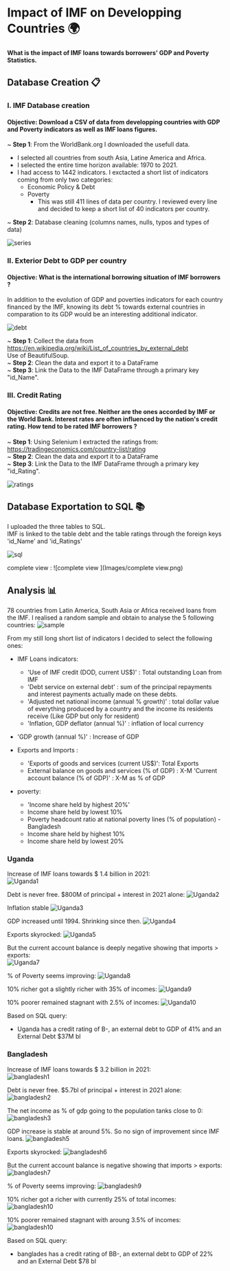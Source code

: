 # Impact of IMF on Developping Countries 🌍

#### What is the impact of IMF loans towards borrowers' GDP and Poverty Statistics. 

## Database Creation 📋

### I. IMF Database creation
#### Objective: Download a CSV of data from developping countries with GDP and Poverty indicators as well as IMF loans figures.  

~ **Step 1**: From the WorldBank.org I downloaded the usefull data.
- I selected all countries from south Asia, Latine America and Africa. 
- I selected the entire time horizon available: 1970 to 2021.
- I had access to 1442 indicators. I exctacted a short list of indicators coming from only two categories: 
  - Economic Policy & Debt
  - Poverty  
    - This was still 411 lines of data per country. I reviewed every line and decided to keep a short list of 40 indicators per country.


~ **Step 2**: Database cleaning (columns names, nulls, typos and types of data)

![series](Images/series.png)


### II. Exterior Debt to GDP per country 
#### Objective: What is the international borrowing situation of IMF borrowers ?  
In addition to the evolution of GDP and poverties indicators for each country financed by the IMF, knowing its debt % towards external countries in comparation to its GDP would be an interesting additional indicator.

![debt](Images/debt.png)


~ **Step 1**: Collect the data from https://en.wikipedia.org/wiki/List_of_countries_by_external_debt  
Use of BeautifulSoup.   
~ **Step 2**: Clean the data and export it to a DataFrame  
~ **Step 3**: Link the Data to the IMF DataFrame through a primary key "id_Name".  

### III. Credit Rating
#### Objective: Credits are not free. Neither are the ones accorded by IMF or the World Bank. Interest rates are often influenced by the nation's credit rating. How tend to be rated IMF borrowers ?   
~ **Step 1**: Using Selenium I extracted the ratings from: https://tradingeconomics.com/country-list/rating  
~ **Step 2**: Clean the data and export it to a DataFrame    
~ **Step 3**: Link the Data to the IMF DataFrame through a primary key "id_Rating".  

![ratings](Images/ratings.png)



## Database Exportation to SQL 📚
I uploaded the three tables to SQL.  
IMF is linked to the table debt and the table ratings through the foreign keys 'id_Name' and 'id_Ratings'

![sql ](Images/sql.png)

complete view :
![complete view ](Images/complete view.png)


## Analysis 📊

78 countries from Latin America, South Asia or Africa received loans from the IMF.
I realised a random sample and obtain to analyse the 5 following countries:
![sample ](Images/sample.png)


From my still long short list of indicators I decided to select the following ones:

- IMF Loans indicators:   
  - 'Use of IMF credit (DOD, current US$)' : Total outstanding Loan from IMF  
  - 'Debt service on external debt' : sum of the principal repayments and interest payments actually made on these debts.
  - 'Adjusted net national income (annual % growth)' : total dollar value of everything produced by a country and the income its residents receive (Like GDP but only for resident)
  - 'Inflation, GDP deflator (annual %)' : inflation of local currency
 
- 'GDP growth (annual %)' : Increase of GDP


- Exports and Imports : 
  - 'Exports of goods and services (current US$)': Total Exports
  - External balance on goods and services (% of GDP) : X-M
  'Current account balance (% of GDP)' : X-M as % of GDP

- poverty:
  - 'Income share held by highest 20%'
  - Income share held by lowest 10%
  - Poverty headcount ratio at national poverty lines (% of population) - Bangladesh
  - Income share held by highest 10%
  - Income share held by lowest 20%



###  Uganda 
Increase of IMF loans towards $ 1.4 billion in 2021:   
![Uganda1](Results/Uganda1.png)

Debt is never free. $800M of principal + interest in 2021 alone: 
![Uganda2](Results/Uganda2.png)

Inflation stable
![Uganda3](Results/Uganda3.png)

GDP increased until 1994. Shrinking since then.
![Uganda4](Results/Uganda4.png)

Exports skyrocked:
![Uganda5](Results/Uganda5.png)

But the current account balance is deeply negative showing that imports > exports:  
![Uganda7](Results/Uganda7.png)

% of Poverty seems improving:
![Uganda8](Results/Uganda8.png)

10% richer got a slightly richer with 35% of incomes:
![Uganda9](Results/Uganda9.png)

10% poorer remained stagnant with 2.5% of incomes:
![Uganda10](Results/Uganda10.png)

Based on SQL query: 
- Uganda has a credit rating of B-, an external debt to GDP of 41% and an External Debt $37M bl



### Bangladesh 
Increase of IMF loans towards $ 3.2 billion in 2021:   
![bangladesh1](Results/bangladesh1.png)

Debt is never free. $5.7bl of principal + interest in 2021 alone: 
![bangladesh2](Results/bangladesh2.png)

The net income as % of gdp going to the population tanks close to 0:  
![bangladesh3](Results/bangladesh3.png)

GDP increase is stable at around 5%. So no sign of improvement since IMF loans.
![bangladesh5](Results/bangladesh5.png)

Exports skyrocked:
![bangladesh6](Results/bangladesh6.png)

But the current account balance is negative showing that imports > exports:  
![bangladesh7](Results/bangladesh7.png)

% of Poverty seems improving:
![bangladesh9](Results/bangladesh8.png)

10% richer got a richer with currently 25% of total incomes:
![bangladesh10](Results/bangladesh9.png)

10% poorer remained stagnant with aroung 3.5% of incomes:
![bangladesh10](Results/bangladesh10.png)

Based on SQL query: 
- banglades has a credit rating of BB-, an external debt to GDP of 22% and an External Debt $78 bl